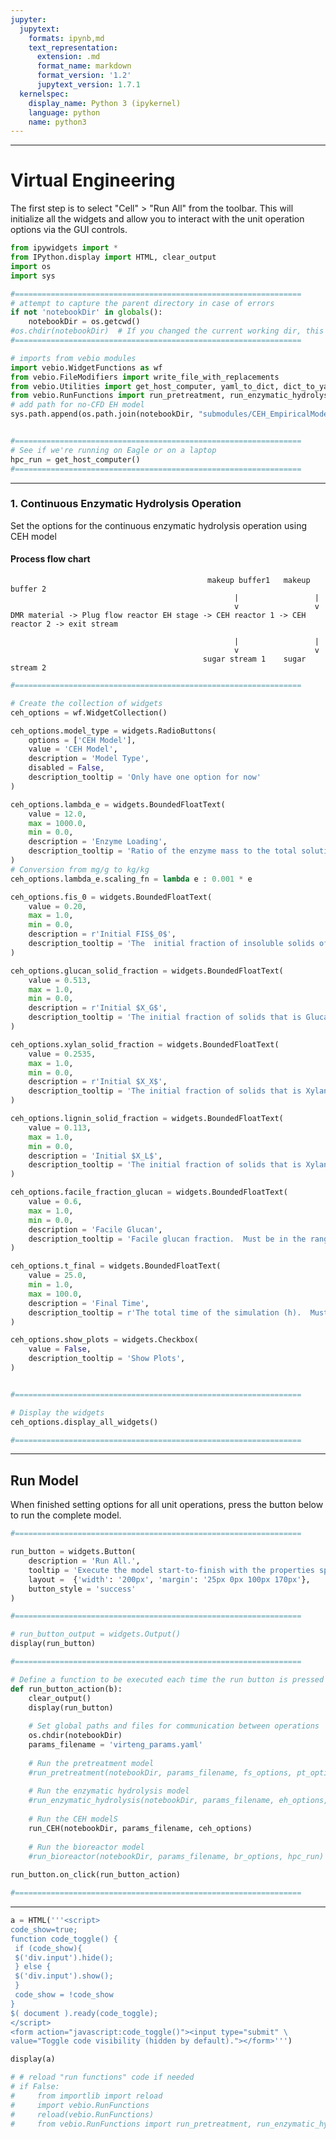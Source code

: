 ```yaml
---
jupyter:
  jupytext:
    formats: ipynb,md
    text_representation:
      extension: .md
      format_name: markdown
      format_version: '1.2'
      jupytext_version: 1.7.1
  kernelspec:
    display_name: Python 3 (ipykernel)
    language: python
    name: python3
---
```


---

# Virtual Engineering

The first step is to select "Cell" > "Run All" from the toolbar.  This will initialize all the widgets and allow you to interact with the unit operation options via the GUI controls.


```python
from ipywidgets import *
from IPython.display import HTML, clear_output
import os
import sys

#================================================================
# attempt to capture the parent directory in case of errors
if not 'notebookDir' in globals():
    notebookDir = os.getcwd()
#os.chdir(notebookDir)  # If you changed the current working dir, this will take you back to the workbook dir.
#================================================================

# imports from vebio modules
import vebio.WidgetFunctions as wf
from vebio.FileModifiers import write_file_with_replacements
from vebio.Utilities import get_host_computer, yaml_to_dict, dict_to_yaml
from vebio.RunFunctions import run_pretreatment, run_enzymatic_hydrolysis, run_bioreactor, run_CEH
# add path for no-CFD EH model
sys.path.append(os.path.join(notebookDir, "submodules/CEH_EmpiricalModel/src/core/"))


#================================================================
# See if we're running on Eagle or on a laptop
hpc_run = get_host_computer()
#================================================================
```

---

### 1. Continuous Enzymatic Hydrolysis Operation

Set the options for the continuous enzymatic hydrolysis operation using CEH model
#### Process flow chart
                                                makeup buffer1   makeup buffer 2
                                                      |                 |
                                                      v                 v
    DMR material -> Plug flow reactor EH stage -> CEH reactor 1 -> CEH reactor 2 -> exit stream

                                                      |                 |
                                                      v                 v
                                               sugar stream 1    sugar stream 2


```python
#================================================================

# Create the collection of widgets
ceh_options = wf.WidgetCollection()

ceh_options.model_type = widgets.RadioButtons(
    options = ['CEH Model'],
    value = 'CEH Model',
    description = 'Model Type',
    disabled = False,
    description_tooltip = 'Only have one option for now'
)

ceh_options.lambda_e = widgets.BoundedFloatText(
    value = 12.0,
    max = 1000.0,
    min = 0.0,
    description = 'Enzyme Loading',
    description_tooltip = 'Ratio of the enzyme mass to the total solution mass (mg/g).  Must be in the range [0, 1000]'
)
# Conversion from mg/g to kg/kg
ceh_options.lambda_e.scaling_fn = lambda e : 0.001 * e

ceh_options.fis_0 = widgets.BoundedFloatText(
    value = 0.20,
    max = 1.0,
    min = 0.0,
    description = r'Initial FIS$_0$',
    description_tooltip = 'The  initial fraction of insoluble solids of DMR material (kg/kg).  Must be in the range [0, 1]'
)

ceh_options.glucan_solid_fraction = widgets.BoundedFloatText(
    value = 0.513,
    max = 1.0,
    min = 0.0,
    description = r'Initial $X_G$',
    description_tooltip = 'The initial fraction of solids that is Glucan (kg/kg) after DMR pretreatment.  Must be in the range [0, 1]'
)

ceh_options.xylan_solid_fraction = widgets.BoundedFloatText(
    value = 0.2535,
    max = 1.0,
    min = 0.0,
    description = r'Initial $X_X$',
    description_tooltip = 'The initial fraction of solids that is Xylan (kg/kg) after DMR pretreatment.  Must be in the range [0, 1]'
)

ceh_options.lignin_solid_fraction = widgets.BoundedFloatText(
    value = 0.113,
    max = 1.0,
    min = 0.0,
    description = 'Initial $X_L$',
    description_tooltip = 'The initial fraction of solids that is Xylan (kg/kg) after DMR pretreatment.  Must be in the range [0, 1]'
)

ceh_options.facile_fraction_glucan = widgets.BoundedFloatText(
    value = 0.6,
    max = 1.0,
    min = 0.0,
    description = 'Facile Glucan',
    description_tooltip = 'Facile glucan fraction.  Must be in the range [0, 1]'
)

ceh_options.t_final = widgets.BoundedFloatText(
    value = 25.0,
    min = 1.0,
    max = 100.0,
    description = 'Final Time',
    description_tooltip = r'The total time of the simulation (h).  Must be $\geq$ 1'
)

ceh_options.show_plots = widgets.Checkbox(
    value = False,
    description_tooltip = 'Show Plots',
)


#================================================================

# Display the widgets
ceh_options.display_all_widgets()

#================================================================

```

---

## Run Model

When finished setting options for all unit operations, press the button below to run the complete model.


```python
#================================================================

run_button = widgets.Button(
    description = 'Run All.',
    tooltip = 'Execute the model start-to-finish with the properties specified above.',
    layout =  {'width': '200px', 'margin': '25px 0px 100px 170px'}, 
    button_style = 'success'
)

#================================================================

# run_button_output = widgets.Output()
display(run_button)

#================================================================

# Define a function to be executed each time the run button is pressed
def run_button_action(b):
    clear_output()
    display(run_button)
    
    # Set global paths and files for communication between operations
    os.chdir(notebookDir)
    params_filename = 'virteng_params.yaml'
    
    # Run the pretreatment model
    #run_pretreatment(notebookDir, params_filename, fs_options, pt_options)
    
    # Run the enzymatic hydrolysis model
    #run_enzymatic_hydrolysis(notebookDir, params_filename, eh_options, hpc_run)
    
    # Run the CEH modelS
    run_CEH(notebookDir, params_filename, ceh_options)
    
    # Run the bioreactor model
    #run_bioreactor(notebookDir, params_filename, br_options, hpc_run)
    
run_button.on_click(run_button_action)

#================================================================

```

---

```python
a = HTML('''<script>
code_show=true; 
function code_toggle() {
 if (code_show){
 $('div.input').hide();
 } else {
 $('div.input').show();
 }
 code_show = !code_show
} 
$( document ).ready(code_toggle);
</script>
<form action="javascript:code_toggle()"><input type="submit" \
value="Toggle code visibility (hidden by default)."></form>''')

display(a)
```

```python
# # reload "run functions" code if needed
# if False:
#     from importlib import reload
#     import vebio.RunFunctions
#     reload(vebio.RunFunctions)
#     from vebio.RunFunctions import run_pretreatment, run_enzymatic_hydrolysis, run_bioreactor
```
